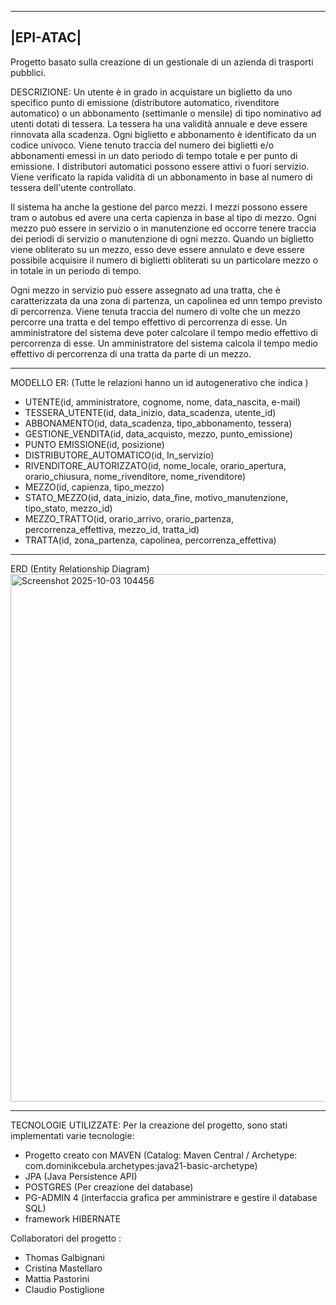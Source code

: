 ----------
|EPI-ATAC|
----------

Progetto basato sulla creazione di un gestionale di un azienda di trasporti pubblici. 

DESCRIZIONE: 
Un utente è in grado in acquistare un biglietto da uno specifico punto di emissione (distributore automatico, rivenditore automatico) o un abbonamento (settimanle o mensile) di tipo nominativo ad utenti dotati di tessera.
La tessera ha una validità annuale e deve essere rinnovata alla scadenza. Ogni biglietto e abbonamento è identificato da un codice univoco.
Viene tenuto traccia del numero dei biglietti e/o abbonamenti emessi in un dato periodo di tempo totale e per punto di emissione. 
I distributori automatici possono essere attivi o fuori servizio.
Viene verificato la rapida validità di un abbonamento in base al numero di tessera dell'utente controllato.

Il sistema ha anche la gestione del parco mezzi. I mezzi possono essere tram o autobus ed avere una certa capienza in base al tipo di mezzo. Ogni mezzo può essere in servizio o in manutenzione ed occorre tenere traccia dei periodi di servizio o manutenzione di ogni mezzo.
Quando un biglietto viene obliterato su un mezzo, esso deve essere annulato e deve essere possibile acquisire il numero di biglietti obliterati su un particolare mezzo o in totale in un periodo di tempo.

Ogni mezzo in servizio può essere assegnato ad una tratta, che è caratterizzata da una zona di partenza, un capolinea ed unn tempo previsto di percorrenza. 
Viene tenuta traccia del numero di volte che un mezzo percorre una tratta e del tempo effettivo di percorrenza di esse. Un amministratore del sistema deve poter calcolare il tempo medio effettivo di percorrenza di esse. Un amministratore del sistema calcola il tempo medio effettivo di percorrenza di una tratta da parte di un mezzo.

---------------------------------------------------------------------------------------------

MODELLO ER: (Tutte le relazioni hanno un id autogenerativo che indica )
- UTENTE(id, amministratore, cognome, nome, data_nascita, e-mail)
- TESSERA_UTENTE(id, data_inizio, data_scadenza, utente_id)
- ABBONAMENTO(id, data_scadenza, tipo_abbonamento, tessera)
- GESTIONE_VENDITA(id, data_acquisto, mezzo, punto_emissione)
- PUNTO EMISSIONE(id, posizione)
- DISTRIBUTORE_AUTOMATICO(id, In_servizio)
- RIVENDITORE_AUTORIZZATO(id, nome_locale, orario_apertura, orario_chiusura, nome_rivenditore, nome_rivenditore)
- MEZZO(id, capienza, tipo_mezzo)
- STATO_MEZZO(id, data_inizio, data_fine, motivo_manutenzione, tipo_stato, mezzo_id)
- MEZZO_TRATTO(id, orario_arrivo, orario_partenza, percorrenza_effettiva, mezzo_id, tratta_id)
- TRATTA(id, zona_partenza, capolinea, percorrenza_effettiva)
---------------------------------------------------------------------------------------------

ERD (Entity Relationship Diagram)
<img width="1030" height="844" alt="Screenshot 2025-10-03 104456" src="https://github.com/user-attachments/assets/ba4280de-6086-4943-bc5f-5ec4295edf1e" />

---------------------------------------------------------------------------------------------

TECNOLOGIE UTILIZZATE:
Per la creazione del progetto, sono stati implementati varie tecnologie:
- Progetto creato con MAVEN (Catalog: Maven Central / Archetype:   com.dominikcebula.archetypes:java21-basic-archetype)
- JPA (Java Persistence API)
- POSTGRES (Per creazione del database)
- PG-ADMIN 4 (interfaccia grafica per amministrare e gestire il database SQL) 
- framework HIBERNATE

Collaboratori del progetto :
- Thomas Galbignani
- Cristina Mastellaro
- Mattia Pastorini
- Claudio Postiglione
